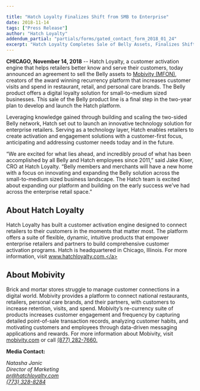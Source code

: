 ```yaml
---

title: "Hatch Loyalty Finalizes Shift from SMB to Enterprise"
date: 2018-11-14
tags: ["Press Release"]
author: "Hatch Loyalty"
addendum_partial: "partials/forms/gated_contact_form_2018_01_24"
excerpt: "Hatch Loyalty Completes Sale of Belly Assets, Finalizes Shift from SMB to Enterprise. The sale of the SMB product line empowers Hatch Loyalty to dedicate its full efforts to product development and growth of its customer activation engine."
---
```


**CHICAGO, November 14, 2018** -- Hatch Loyalty, a customer activation engine that helps retailers better know and serve their customers, today announced an agreement to sell the Belly assets to <a href="https://www.mobivity.com/">Mobivity (MFON)</a>, creators of the award winning recurrency platform that increases customer visits and spend in restaurant, retail, and personal care brands. The Belly product offers a digital loyalty solution for small-to-medium sized businesses. This sale of the Belly product line is a final step in the two-year plan to develop and launch the Hatch platform.

Leveraging knowledge gained through building and scaling the two-sided Belly network, Hatch set out to launch an innovative technology solution for enterprise retailers. Serving as a technology layer, Hatch enables retailers to create activation and engagement solutions with a customer-first focus, anticipating and addressing customer needs today and in the future.

“We are excited for what lies ahead, and incredibly proud of what has been accomplished by all Belly and Hatch employees since 2011,” said Jake Kiser, CRO at Hatch Loyalty. “Belly members and merchants will have a new home with a focus on innovating and expanding the Belly solution across the small-to-medium sized business landscape. The Hatch team is excited about expanding our platform and building on the early success we’ve had across the enterprise retail space.”

## About Hatch Loyalty
Hatch Loyalty has built a customer activation engine designed to connect retailers to their customers in the moments that matter most. The platform offers a suite of flexible, dynamic, intuitive products that empower enterprise retailers and partners to build comprehensive customer activation programs. Hatch is headquartered in Chicago, Illinois. For more information, visit <a href="https://www.hatchloyalty.com/">www.hatchloyalty.com.</a>

## About Mobivity
Brick and mortar stores struggle to manage customer connections in a digital world. Mobivity provides a platform to connect national restaurants, retailers, personal care brands, and their partners, with customers to increase retention, visits, and spend. Mobivity’s re-currency suite of products increases customer engagement and frequency by capturing detailed point-of-sale transaction records, analyzing customer habits, and motivating customers and employees through data-driven messaging applications and rewards. For more information about Mobivity, visit <a href="https://www.mobivity.com/">mobivity.com</a> or call <a href="tel:+877-282-7660.">(877) 282-7660.</a>

**Media Contact:**
<address>
  <div class="mb1">Natasha Janic</div>
  <div class="mb2">Director of Marketing</div>
  <a href="mailto:pr@hatchloyalty.com" class="mb2 no-underline">pr@hatchloyalty.com</a><br/>
  <a href="tel:+773-328-8284" class="mb2 no-underline">(773) 328-8284</a><br/>
</address>
